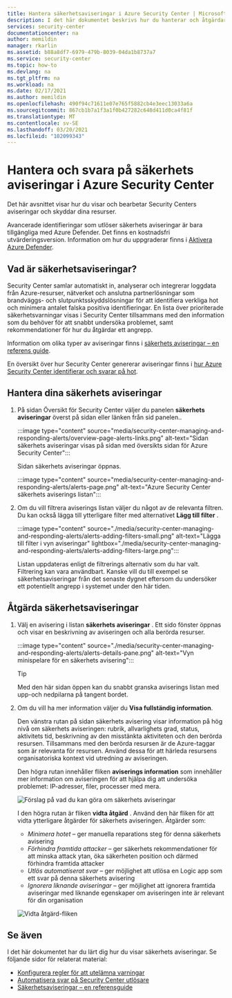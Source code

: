 ```yaml
---
title: Hantera säkerhetsaviseringar i Azure Security Center | Microsoft Docs
description: I det här dokumentet beskrivs hur du hanterar och åtgärdar säkerhetsaviseringar med hjälp av funktionerna i Azure Security Center.
services: security-center
documentationcenter: na
author: memildin
manager: rkarlin
ms.assetid: b88a8df7-6979-479b-8039-04da1b8737a7
ms.service: security-center
ms.topic: how-to
ms.devlang: na
ms.tgt_pltfrm: na
ms.workload: na
ms.date: 02/17/2021
ms.author: memildin
ms.openlocfilehash: 490f94c71611e07e765f5882cb4e3eec13033a6a
ms.sourcegitcommit: 867cb1b7a1f3a1f0b427282c648d411d0ca4f81f
ms.translationtype: MT
ms.contentlocale: sv-SE
ms.lasthandoff: 03/20/2021
ms.locfileid: "102099343"
---
```

# <a name="manage-and-respond-to-security-alerts-in-azure-security-center"></a>Hantera och svara på säkerhets aviseringar i Azure Security Center

Det här avsnittet visar hur du visar och bearbetar Security Centers aviseringar och skyddar dina resurser.

Avancerade identifieringar som utlöser säkerhets aviseringar är bara tillgängliga med Azure Defender. Det finns en kostnadsfri utvärderingsversion. Information om hur du uppgraderar finns i [Aktivera Azure Defender](enable-azure-defender.md).

## <a name="what-are-security-alerts"></a>Vad är säkerhetsaviseringar?
Security Center samlar automatiskt in, analyserar och integrerar loggdata från Azure-resurser, nätverket och anslutna partnerlösningar som brandväggs- och slutpunktsskyddslösningar för att identifiera verkliga hot och minimera antalet falska positiva identifieringar. En lista över prioriterade säkerhetsvarningar visas i Security Center tillsammans med den information som du behöver för att snabbt undersöka problemet, samt rekommendationer för hur du åtgärdar ett angrepp.

Information om olika typer av aviseringar finns i [säkerhets aviseringar – en referens guide](alerts-reference.md).

En översikt över hur Security Center genererar aviseringar finns i [hur Azure Security Center identifierar och svarar på hot](security-center-alerts-overview.md).


## <a name="manage-your-security-alerts"></a>Hantera dina säkerhets aviseringar

1. På sidan Översikt för Security Center väljer du panelen **säkerhets aviseringar** överst på sidan eller länken från sid panelen..

    :::image type="content" source="media/security-center-managing-and-responding-alerts/overview-page-alerts-links.png" alt-text="Sidan säkerhets aviseringar visas på sidan med översikts sidan för Azure Security Center":::

    Sidan säkerhets aviseringar öppnas.

    :::image type="content" source="media/security-center-managing-and-responding-alerts/alerts-page.png" alt-text="Azure Security Center säkerhets aviserings listan":::

1. Om du vill filtrera aviserings listan väljer du något av de relevanta filtren. Du kan också lägga till ytterligare filter med alternativet **Lägg till filter** .

    :::image type="content" source="./media/security-center-managing-and-responding-alerts/alerts-adding-filters-small.png" alt-text="Lägga till filter i vyn aviseringar" lightbox="./media/security-center-managing-and-responding-alerts/alerts-adding-filters-large.png":::

    Listan uppdateras enligt de filtrerings alternativ som du har valt. Filtrering kan vara användbart. Kanske vill du till exempel se säkerhetsaviseringar från det senaste dygnet eftersom du undersöker ett potentiellt angrepp i systemet under den här tiden.


## <a name="respond-to-security-alerts"></a>Åtgärda säkerhetsaviseringar

1. Välj en avisering i listan **säkerhets aviseringar** . Ett sido fönster öppnas och visar en beskrivning av aviseringen och alla berörda resurser. 

    :::image type="content" source="./media/security-center-managing-and-responding-alerts/alerts-details-pane.png" alt-text="Vyn minispelare för en säkerhets avisering":::

    > [!TIP]
    > Med den här sidan öppen kan du snabbt granska aviserings listan med upp-och nedpilarna på tangent bordet.

1. Om du vill ha mer information väljer du **Visa fullständig information**.

    Den vänstra rutan på sidan säkerhets avisering visar information på hög nivå om säkerhets aviseringen: rubrik, allvarlighets grad, status, aktivitets tid, beskrivning av den misstänkta aktiviteten och den berörda resursen. Tillsammans med den berörda resursen är de Azure-taggar som är relevanta för resursen. Använd dessa för att härleda resursens organisatoriska kontext vid utredning av aviseringen.

    Den högra rutan innehåller fliken **aviserings information** som innehåller mer information om aviseringen för att hjälpa dig att undersöka problemet: IP-adresser, filer, processer med mera.
     
    ![Förslag på vad du kan göra om säkerhets aviseringar](./media/security-center-managing-and-responding-alerts/security-center-alert-remediate.png)

    I den högra rutan är fliken **vidta åtgärd** . Använd den här fliken för att vidta ytterligare åtgärder för säkerhets aviseringen. Åtgärder som:
    - *Minimera hotet* – ger manuella reparations steg för denna säkerhets avisering
    - *Förhindra framtida attacker* – ger säkerhets rekommendationer för att minska attack ytan, öka säkerheten position och därmed förhindra framtida attacker
    - *Utlös automatiserat svar* – ger möjlighet att utlösa en Logic app som ett svar på denna säkerhets avisering
    - *Ignorera liknande aviseringar* – ger möjlighet att ignorera framtida aviseringar med liknande egenskaper om aviseringen inte är relevant för din organisation

    ![Vidta åtgärd-fliken](./media/security-center-managing-and-responding-alerts/alert-take-action.png)




## <a name="see-also"></a>Se även

I det här dokumentet har du lärt dig hur du visar säkerhets aviseringar. Se följande sidor för relaterat material:

- [Konfigurera regler för att utelämna varningar](alerts-suppression-rules.md)
- [Automatisera svar på Security Center utlösare](workflow-automation.md)
- [Säkerhetsaviseringar – en referensguide](alerts-reference.md)
